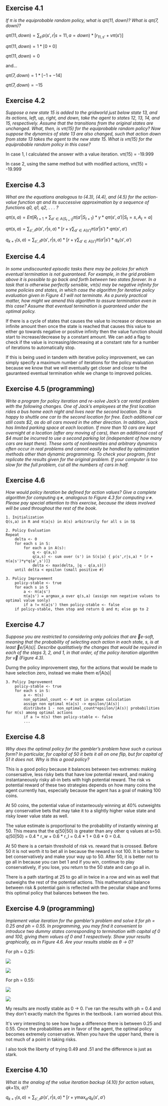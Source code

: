 ## Exercise 4.1
*If π is the equiprobable random policy, what is qπ(11, down)?
What is qπ(7, down)?*

$qπ(11, down) = \sum_{s'}p(s',r|s=11,a=down) * [r_{11,s'} + vπ(s')]$

$qπ(11, down) = 1 * [0 + 0]$

$qπ(11, down) = 0$

and...

$qπ(7, down) = 1 * [-1 + -14]$

$qπ(7, down) = -15$

## Exercise 4.2

*Suppose a new state 15 is added to the gridworld just below
state 13, and its actions, left, up, right, and down, take the agent to states
12, 13, 14, and 15, respectively. Assume that the transitions from the original
states are unchanged. What, then, is vπ(15) for the equiprobable random
policy? Now suppose the dynamics of state 13 are also changed, such that
action down from state 13 takes the agent to the new state 15. What is vπ(15)
for the equiprobable random policy in this case?*

In case 1, I calculated the answer with a value iteration. vπ(15) = -19.999

In case 2, using the same method but with modified actions, vπ(15) = -19.999

## Exercise 4.3

*What are the equations analogous to (4.3), (4.4), and (4.5) for
the action-value function qπ and its successive approximation by a sequence of
functions q0, q1, q2, . . . ?*

$qπ(s,a) = Eπ[R_{t+1} + \sum_{a'\in A(S_{t+1})}π(a'|S_{t+1})*γ*qπ(s',a')|S_{t}=s,A_{t}=a]$

$qπ(s,a) = \sum_{s',r}p(s',r|s,a) * [r + γ\sum_{a'\in A(s')}π(a'|s')*qπ(s',a')$

$q_{k+1}(s,a) = \sum_{s',r}p(s',r|s,a) * [r + γ\sum_{a'\in A(s')}π(a'|s')*q_{k}(s',a')$

## Exercise 4.4

*In some undiscounted episodic tasks there may be policies
for which eventual termination is not guaranteed. For example, in the grid
problem above it is possible to go back and forth between two states forever.
In a task that is otherwise perfectly sensible, vπ(s) may be negative infinity
for some policies and states, in which case the algorithm for iterative policy
evaluation given in Figure 4.1 will not terminate. As a purely practical matter,
how might we amend this algorithm to assure termination even in this case?
Assume that eventual termination is guaranteed under the optimal policy.*

If there is a cycle of states that causes the value to increase or decrease an infinite amount then once the state is reached that causes this value to either go towards negative or positive infinity then the value function should start to increase/decrease by a constant amount. We can add a flag to check if the value is increasing/decreasing at a constant rate for a number of iterations to automatically stop.

If this is being used in tandem with iterative policy improvement, we can simply specify a maximum number of iterations for the policy evaluation because we know that we will eventually get closer and closer to the gauranteed eventual termination while we change to improved policies.

## Exercise 4.5 (programming)

*Write a program for policy iteration and
re-solve Jack’s car rental problem with the following changes. One of Jack’s
employees at the first location rides a bus home each night and lives near
the second location. She is happy to shuttle one car to the second location
for free. Each additional car still costs $2, as do all cars moved in the other
direction. In addition, Jack has limited parking space at each location. If
more than 10 cars are kept overnight at a location (after any moving of cars),
then an additional cost of $4 must be incurred to use a second parking lot
(independent of how many cars are kept there). These sorts of nonlinearities
and arbitrary dynamics often occur in real problems and cannot easily be
handled by optimization methods other than dynamic programming. To check
your program, first replicate the results given for the original problem. If your
computer is too slow for the full problem, cut all the numbers of cars in half.*

## Exercise 4.6

*How would policy iteration be defined for action values? Give
a complete algorithm for computing q∗, analogous to Figure 4.3 for computing
v∗. Please pay special attention to this exercise, because the ideas involved
will be used throughout the rest of the book.*

```
1. Initialization
Q(s,a) in R and π(a|s) in A(s) arbitrarily for all s in S$

2. Policy Evaluation
Repeat
    delta <- 0
    for each s in S:
        for each a in A(s):
            q <- q(a,s)
            q(a,s) <- sum over (s') in S(s|a) { p(s',r|s,a) * [r + π(a|s')*γ*q(a',s')]}
            delta <- max(delta, |q - q(a,s)|)
    until delta < epsilon (small positive #)

3. Policy Improvement
    policy-stable <- true
    for each s in S
        a <- π(a|s')
        π(a|s') = argmax_a over q(s,a) (assign non negative values to optimal value sonly)
        if a != π(a|s') then policy-stable <- false
    if policy-stable, then stop and return Q and π; else go to 2
```


## Exercise 4.7

*Suppose you are restricted to considering only policies that are
e-soft, meaning that the probability of selecting each action in each state, s,
is at least e/|A(s)|. Describe qualitatively the changes that would be required
in each of the steps 3, 2, and 1, in that order, of the policy iteration algorithm
for v∗ (Figure 4.3).*

Durng the policy improvement step, for the actions that would be made to have selection zero, instead we make them e/|A(s)|

```
3. Policy Improvement
    policy-stable <- true
    for each s in S:
        a <- π(s)
        non_optimal_count <- # not in argmax calculation
        assign non optimal π(a|s) -> epsilon/|A(s)|
        distribute 1 - non_optimal_count*epsilon/|A(s)| probabilities for π(s) among optimal actions
        if a != π(s) then policy-stable <- false
        ...
```

## Exercise 4.8

*Why does the optimal policy for the gambler’s problem have
such a curious form? In particular, for capital of 50 it bets it all on one flip,
but for capital of 51 it does not. Why is this a good policy?*

This is a good policy because it balances between two extremes: making consersative, less risky bets that have low potential reward, and making instantaneously risky all-in bets with high potential reward. The risk vs potential reward of these two strategies depends on how many coins the agent currently has, especially because the agent has a goal of making 100 coins.

At 50 coins, the potential value of instanteously winning at 40% outweights any conservative bets that may take it to a slightly higher value state and risky lower value state as well.

The value estimate is proportional to the probability of instantly winning at 50. This means that the q(50|50) is greater than any other q values at s=50. q(50|50) = 0.4 * r_w + 0.6 * r_l = 0.4 * 1 + 0.6 * 0 = 0.4.

At 50 there is a certain threshold of risk vs. reward that is crossed. Before 50 it is not worth it to bet all in because the reward is not 100. It is better to bet conservatively and make your way up to 50. After 50, it is better not to go all in because you can bet 1 and if you win, continue to play conservatively, if you lose, you return to the 50 state and can go all in.

There is a path starting at 25 to go all in twice in a row and win as well that outweighs the rest of the potential actions. This mathematical balance between risk & potential gain is reflected with the peculiar shape and forms this optimal policy that balances between the two.

## Exercise 4.9 (programming)

*Implement value iteration for the gambler’s
problem and solve it for ph = 0.25 and ph = 0.55. In programming, you may
find it convenient to introduce two dummy states corresponding to termination
with capital of 0 and 100, giving them values of 0 and 1 respectively. Show
your results graphically, as in Figure 4.6. Are your results stable as θ → 0?*

For ph = 0.25:

![](./figs/gamblers_values_025.png)

![](./figs/gamblers_policies_025.png)

For ph = 0.55:

![](./figs/gamblers_values_055.png)

![](./figs/gamblers_policies_055.png)

My results are mostly stable as 0 -> 0. I've ran the results with ph = 0.4 and they don't exactly match the figures in the textbook. I am worried about this.

It's very interesting to see how huge a difference there is between 0.25 and 0.55. Once the probabilities are in favor of the agent, the optimal policy becomes extremely conservative. When you have the upper hand, there is not much of a point in taking risks.

I also took the liberty of trying 0.49 and .51 and the difference is just as stark.

## Exercise 4.10

*What is the analog of the value iteration backup (4.10) for
action values, qk+1(s, a)?*


$q_{k+1}(s,a) = \sum_{s',r}p(s',r|s,a) * [r + γ\max_{a'}q_{k}(s',a')$